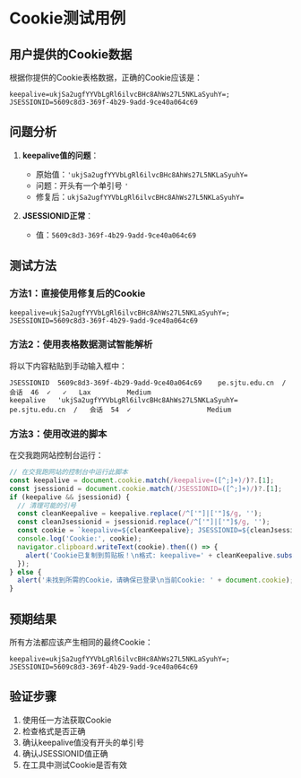 # Cookie测试用例

## 用户提供的Cookie数据

根据你提供的Cookie表格数据，正确的Cookie应该是：

```
keepalive=ukjSa2ugfYYVbLgRl6ilvcBHc8AhWs27L5NKLaSyuhY=; JSESSIONID=5609c8d3-369f-4b29-9add-9ce40a064c69
```

## 问题分析

1. **keepalive值的问题**：
   - 原始值：`'ukjSa2ugfYYVbLgRl6ilvcBHc8AhWs27L5NKLaSyuhY=`
   - 问题：开头有一个单引号 `'`
   - 修复后：`ukjSa2ugfYYVbLgRl6ilvcBHc8AhWs27L5NKLaSyuhY=`

2. **JSESSIONID正常**：
   - 值：`5609c8d3-369f-4b29-9add-9ce40a064c69`

## 测试方法

### 方法1：直接使用修复后的Cookie
```
keepalive=ukjSa2ugfYYVbLgRl6ilvcBHc8AhWs27L5NKLaSyuhY=; JSESSIONID=5609c8d3-369f-4b29-9add-9ce40a064c69
```

### 方法2：使用表格数据测试智能解析
将以下内容粘贴到手动输入框中：
```
JSESSIONID	5609c8d3-369f-4b29-9add-9ce40a064c69	pe.sjtu.edu.cn	/	会话	46	✓	✓	Lax			Medium
keepalive	'ukjSa2ugfYYVbLgRl6ilvcBHc8AhWs27L5NKLaSyuhY=	pe.sjtu.edu.cn	/	会话	54	✓					Medium
```

### 方法3：使用改进的脚本
在交我跑网站控制台运行：
```javascript
// 在交我跑网站的控制台中运行此脚本
const keepalive = document.cookie.match(/keepalive=([^;]+)/)?.[1];
const jsessionid = document.cookie.match(/JSESSIONID=([^;]+)/)?.[1];
if (keepalive && jsessionid) {
  // 清理可能的引号
  const cleanKeepalive = keepalive.replace(/^['"]|['"]$/g, '');
  const cleanJsessionid = jsessionid.replace(/^['"]|['"]$/g, '');
  const cookie = `keepalive=${cleanKeepalive}; JSESSIONID=${cleanJsessionid}`;
  console.log('Cookie:', cookie);
  navigator.clipboard.writeText(cookie).then(() => {
    alert('Cookie已复制到剪贴板！\n格式: keepalive=' + cleanKeepalive.substring(0,20) + '...; JSESSIONID=' + cleanJsessionid);
  });
} else {
  alert('未找到所需的Cookie，请确保已登录\n当前Cookie: ' + document.cookie);
}
```

## 预期结果

所有方法都应该产生相同的最终Cookie：
```
keepalive=ukjSa2ugfYYVbLgRl6ilvcBHc8AhWs27L5NKLaSyuhY=; JSESSIONID=5609c8d3-369f-4b29-9add-9ce40a064c69
```

## 验证步骤

1. 使用任一方法获取Cookie
2. 检查格式是否正确
3. 确认keepalive值没有开头的单引号
4. 确认JSESSIONID值正确
5. 在工具中测试Cookie是否有效

